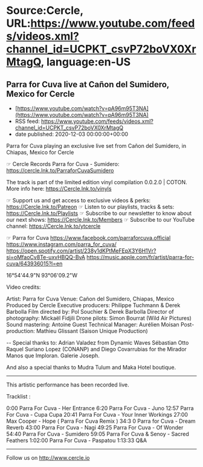 # Source:Cercle, URL:https://www.youtube.com/feeds/videos.xml?channel_id=UCPKT_csvP72boVX0XrMtagQ, language:en-US

## Parra for Cuva live at Cañon del Sumidero, Mexico for Cercle
 - [https://www.youtube.com/watch?v=pA96m95T3NA](https://www.youtube.com/watch?v=pA96m95T3NA)
 - RSS feed: https://www.youtube.com/feeds/videos.xml?channel_id=UCPKT_csvP72boVX0XrMtagQ
 - date published: 2020-12-03 00:00:00+00:00

Parra for Cuva playing an exclusive live set from Cañon del Sumidero, in Chiapas, Mexico for Cercle

☞ Cercle Records
Parra for Cuva - Sumidero: https://cercle.lnk.to/ParraforCuvaSumidero

The track is part of the limited edition vinyl compilation 0.0.2.0 | COTON. 
More info here: https://Cercle.lnk.to/vinyls

☞ Support us and get access to exclusive videos & perks: https://Cercle.lnk.to/Patreon
☞ Listen to our playlists, tracks & sets: https://Cercle.lnk.to/Playlists
☞ Subscribe to our newsletter to know about our next shows: https://Cercle.lnk.to/Members
☞ Subscribe to our YouTube channel: https://Cercle.lnk.to/ytcercle


☞ Parra for Cuva
https://www.facebook.com/parraforcuva.official
https://www.instagram.com/parra_for_cuva/
https://open.spotify.com/artist/238y1dKPtMeFEpX3Y6H1Vr?si=oMfaoCv8Te-uxvHBQQ-BvA
https://music.apple.com/fr/artist/parra-for-cuva/643936015?l=en

16°54'44.9"N 93°06'09.2"W

Video credits:

Artist: Parra for Cuva
Venue: Cañon del Sumidero, Chiapas, Mexico
Produced by Cercle
Executive producers: Philippe Tuchmann & Derek Barbolla
Film directed by: Pol Souchier & Derek Barbolla
Director of photography:  Mickaël Fidjili
Drone pilots: Simon Bourrat (Wild Air Pictures)
Sound mastering: Antoine Guest
Technical Manager: Aurélien Moisan
Post-production: Mathieu Glissant (Saison Unique Production)


--
Special thanks to:
Adrian Valadez from Dynamic Waves 
Sébastian Otto
Raquel Suriano Lopez (CONANP) and Diego Covarrubias for the Mirador Manos que Imploran. 
Galerie Joseph. 

And also a special thanks to Mudra Tulum and Maka Hotel boutique. 

______

This artistic performance has been recorded live. 

Tracklist : 

0:00 Parra For Cuva - Her Entrance
6:20 Parra For Cuva - Juno
12:57 Parra For Cuva - Cupa Cupa 
20:41 Parra For Cuva - Your Inner Workings
27:00  Max Cooper - Hope ( Parra For Cuva Remix ) 
34:3 0  Parra for Cuva - Dream Reverb
43:00 Parra For Cuva - Nagi 
49:25 Parra For Cuva - Of Wonder
54:40 Parra For Cuva - Sumidero
59:05 Parra For Cuva & Senoy - Sacred Feathers
1:02:00 Parra For Cuva - Paspatou
1:13:33 Q&A

______

Follow us on http://www.cercle.io

